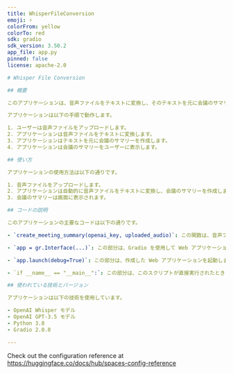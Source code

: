 ```yaml
---
title: WhisperFileConversion
emoji: ⚡
colorFrom: yellow
colorTo: red
sdk: gradio
sdk_version: 3.50.2
app_file: app.py
pinned: false
license: apache-2.0

# Whisper File Conversion

## 概要

このアプリケーションは、音声ファイルをテキストに変換し、そのテキストを元に会議のサマリーを作成します。音声ファイルの変換には OpenAI の Whisper モデルを使用し、会議のサマリーの作成には OpenAI の GPT-3.5 モデルを使用します。

アプリケーションは以下の手順で動作します。

1. ユーザーは音声ファイルをアップロードします。
2. アプリケーションは音声ファイルをテキストに変換します。
3. アプリケーションはテキストを元に会議のサマリーを作成します。
4. アプリケーションは会議のサマリーをユーザーに表示します。

## 使い方

アプリケーションの使用方法は以下の通りです。

1. 音声ファイルをアップロードします。
2. アプリケーションは自動的に音声ファイルをテキストに変換し、会議のサマリーを作成します。
3. 会議のサマリーは画面に表示されます。

## コードの説明

このアプリケーションの主要なコードは以下の通りです。

- `create_meeting_summary(openai_key, uploaded_audio)`: この関数は、音声ファイルをテキストに変換し、そのテキストを元に会議のサマリーを作成します。具体的には、OpenAI の Whisper モデルを使用して音声ファイルをテキストに変換し、そのテキストを OpenAI の GPT-3.5 モデルを使用して会議のサマリーを作成します。

- `app = gr.Interface(...)`: この部分は、Gradio を使用して Web アプリケーションを作成します。具体的には、`create_meeting_summary` 関数を呼び出し、その結果をユーザーに表示します。

- `app.launch(debug=True)`: この部分は、作成した Web アプリケーションを起動します。`debug=True` とすることで、デバッグモードを有効にします。

- `if __name__ == "__main__":`: この部分は、このスクリプトが直接実行されたときにのみ、Web アプリケーションを起動するようにします。これにより、このスクリプトが他のスクリプトからインポートされたときには、Web アプリケーションが起動しないようになります。

## 使われている技術とバージョン

アプリケーションは以下の技術を使用しています。

- OpenAI Whisper モデル
- OpenAI GPT-3.5 モデル
- Python 3.8
- Gradio 2.0.0

---
```


Check out the configuration reference at https://huggingface.co/docs/hub/spaces-config-reference
